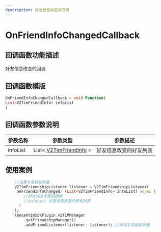 ```yaml
---
description: 好友信息改变的回调
---
```


# OnFriendInfoChangedCallback

## 回调函数功能描述

好友信息改变的回调

## 回调函数模版

```dart
OnFriendInfoChangedCallback = void Function(
List<V2TimFriendInfo> infoList
)
```

## 回调函数参数说明

| 参数名称     | 参数类型                                        | 参数描述        |
| -------- | ------------------------------------------- | ----------- |
| infoList | List< [V2TimFriendInfo](broken-reference) > | 好友信息改变的好友列表 |

## 使用案例

```dart
    //设置关系链监听器
    V2TimFriendshipListener listener = V2TimFriendshipListener(
     onFriendInfoChanged: (List<V2TimFriendInfo> infoList) async {
        //好友信息改变的回调
        //infoList 好友信息改变的好友列表
      }
    );
    TencentImSDKPlugin.v2TIMManager
        .getFriendshipManager()
        .addFriendListener(listener: listener); //添加关系链监听器
```

